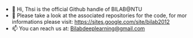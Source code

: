 - 👋 Hi, Thsi is the official Github handle of BILAB@NTU
- 👀 Please take a look at the associated repositories for the code, for mor informations please visit: https://sites.google.com/site/bilab2012
- 📫 You can reach us at: Bilabdeeplearning@gmail.com

<!---
DeeplearningBILAB/DeeplearningBILAB is a ✨ special ✨ repository because its `README.md` (this file) appears on your GitHub profile.
You can click the Preview link to take a look at your changes.
--->
